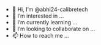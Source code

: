- 👋 Hi, I’m @abhi24-calibretech
- 👀 I’m interested in ...
- 🌱 I’m currently learning ...
- 💞️ I’m looking to collaborate on ...
- 📫 How to reach me ...

<!---
abhi24-calibretech/abhi24-calibretech is a ✨ special ✨ repository because its `README.md` (this file) appears on your GitHub profile.
You can click the Preview link to take a look at your changes.
--->
